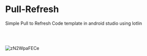# Pull-Refresh
Simple Pull to Refresh Code template in android studio using lotlin

<br>
<br>

  
![zN2WpaFECe](https://user-images.githubusercontent.com/57338455/174755413-13ffa0cc-1ce2-4e8d-bdf9-58dfd3a2437f.gif)
